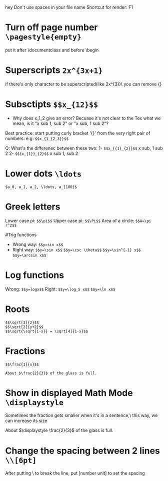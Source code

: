 hey
Don't use spaces in your file name
Shortcut for render: F1

# Turn off page number ```\pagestyle{empty}```
put it after \documentclass and before \begin

# Superscripts ```2x^{3x+1}```
if there's only character to be superscripted(like 2x^{3})\\
you can remove {}

# Subsctipts ```$$x_{12}$$```
- Why does x_1_2 give an error?
  Becuase it's not clear to the Tex what we mean, is it "x sub 1, sub 2" or "x sub, 1 sub 2"?
  
Best practice: start putting curly bracket '{}' from the very right pair of numbers:
e.g:
```$$x_{1_{2_3}}$$```

Q: What's the differenec between these two:
1- ```$$x_{{1}_{2}}$$``` x sub, 1 sub 2
2- ```$${x_{1}}_{2}$$``` x sub 1, sub 2

# Lower dots ```\ldots```
```$a_0, a_1, a_2, \ldots, a_{100}$```

# Greek letters
Lower case pi: ```$$\pi$$```
Upper case pi: ```$$\Pi$$```
Area of a circle: ```$$A=\pi r^2$$```


#Trig functions
* Wrong way:
```$$y=sin x$$```
* Right way: 
```$$y=\sin x$$```
```$$y=\csc \theta$$```
```$$y=\sin^{-1} x$$```
```$$y=\arcsin x$$```

# Log functions 
Wrong:
```$$y=logx$$```
Right:
```$$y=\log_5 x$$```
```$$y=\ln x$$```

# Roots
```$$\sqrt{2}$$
$$\sqrt[3]{2}$$
$$\sqrt[2]{y+2}$$
$$\sqrt{\sqrt{1-x}} = \sqrt[4]{1-x}$$
```

# Fractions
```$$\frac{1}{x}$$```

```About $\frac{2}{3}$ of the glass is full.```

# Show in displayed Math Mode ```\displaystyle```
Sometimes the fraction gets smaller when it's in a sentence,\\
this way, we can increase its size

About $\displaystyle \frac{2}{3}$ of the glass is full.

# Change the spacing between 2 lines ```\\[6pt]```
After putting \\ to break the line, put [number unit] to set the spacing
